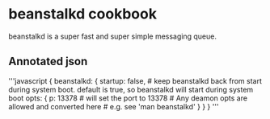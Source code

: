 # beanstalkd cookbook

beanstalkd is a super fast and super simple messaging queue.

## Annotated json

'''javascript
{
	beanstalkd: {
		startup: false, # keep beanstalkd back from start during system boot. default is true, so beanstalkd will start during system boot
		opts: {
			p: 13378 # will set the port to 13378
			# Any deamon opts are allowed and converted here
			# e.g. see 'man beanstalkd'
		}
	}
}
'''